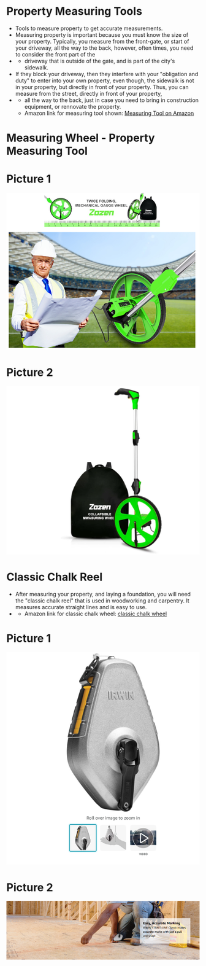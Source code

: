 # Property Measuring Tools

- Tools to measure property to get accurate measurements.
- Measuring property is important because you must know the size of your property. Typically, you measure from the front-gate, or start of your driveway, all the way to the back, however, often times, you need to consider the front part of the
- - driveway that is outside of the gate, and is part of the city's sidewalk.
- If they block your driveway, then they interfere with your "obligation and duty" to enter into your own property, even though, the sidewalk is not in your property, but directly in front of your property. Thus, you can measure from the street, directly in front of your property,
- - all the way to the back, just in case you need to bring in construction equipment, or rennovate the property.
  - Amazon link for measuring tool shown: [Measuring Tool on Amazon](https://www.amazon.com/Measuring-Distance-measuring-Measurement-Collapsible/dp/B09F8QYV2F/ref=pd_ci_mcx_pspc_dp_2_t_4?pd_rd_w=NPb6b&content-id=amzn1.sym.cd152278-debd-42b9-91b9-6f271389fda7&pf_rd_p=cd152278-debd-42b9-91b9-6f271389fda7&pf_rd_r=XTJS4VZ09JZ4SRTVTKSY&pd_rd_wg=SaKrP&pd_rd_r=3119adcd-bb55-47db-9849-9738c25cad66&pd_rd_i=B09F8QYV2F)
  

# Measuring Wheel - Property Measuring Tool

# Picture 1

![measuring wheel and construction foreman](https://github.com/edorejel/electrical_engineering/blob/main/Propert_Measuring_Tools/images/Screenshot%202025-02-18%20013328.png)


# Picture 2

![property measuring wheel](https://github.com/edorejel/electrical_engineering/blob/main/Propert_Measuring_Tools/images/Screenshot%202025-02-18%20013248.png)



# Classic Chalk Reel

- After measuring your property, and laying a foundation, you will need the "classic chalk reel" that is used in woodworking and carpentry. It measures accurate straight lines and is easy to use.
- - Amazon link for classic chalk wheel: [classic chalk wheel](https://www.amazon.com/Strait-Line-1932871-IRWIN-Classic-Chalk/dp/B016TTLD74/ref=pd_ci_mcx_pspc_dp_2_i_5?pd_rd_w=3R5WO&content-id=amzn1.sym.cd152278-debd-42b9-91b9-6f271389fda7&pf_rd_p=cd152278-debd-42b9-91b9-6f271389fda7&pf_rd_r=MVEAGF7C49J97HRMEVP2&pd_rd_wg=OIgPQ&pd_rd_r=0194050f-3bcb-431a-ac54-58d40270f794&pd_rd_i=B016TTLD74)


# Picture 1
![classic chalk reel](https://github.com/edorejel/electrical_engineering/blob/main/Propert_Measuring_Tools/images/Screenshot%202025-02-18%20014923.png)

# Picture 2

![classic chalk reel in use](https://github.com/edorejel/electrical_engineering/blob/main/Propert_Measuring_Tools/images/Screenshot%202025-02-18%20015135.png)

